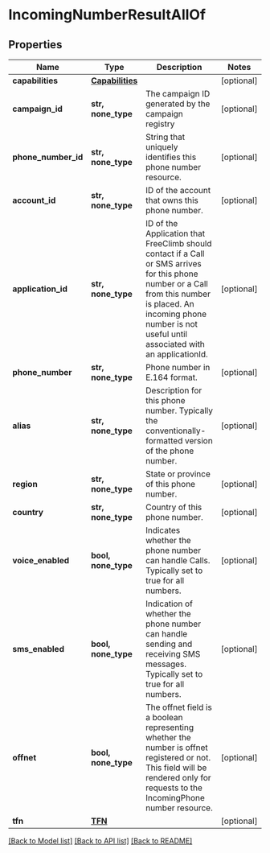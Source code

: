 # IncomingNumberResultAllOf

## Properties
Name | Type | Description | Notes
------------ | ------------- | ------------- | -------------
**capabilities** | [**Capabilities**](Capabilities.md) |  | [optional] 
**campaign_id** | **str, none_type** | The campaign ID generated by the campaign registry | [optional] 
**phone_number_id** | **str, none_type** | String that uniquely identifies this phone number resource. | [optional] 
**account_id** | **str, none_type** | ID of the account that owns this phone number. | [optional] 
**application_id** | **str, none_type** | ID of the Application that FreeClimb should contact if a Call or SMS arrives for this phone number or a Call from this number is placed. An incoming phone number is not useful until associated with an applicationId. | [optional] 
**phone_number** | **str, none_type** | Phone number in E.164 format. | [optional] 
**alias** | **str, none_type** | Description for this phone number. Typically the conventionally-formatted version of the phone number. | [optional] 
**region** | **str, none_type** | State or province of this phone number. | [optional] 
**country** | **str, none_type** | Country of this phone number. | [optional] 
**voice_enabled** | **bool, none_type** | Indicates whether the phone number can handle Calls. Typically set to true for all numbers. | [optional] 
**sms_enabled** | **bool, none_type** | Indication of whether the phone number can handle sending and receiving SMS messages. Typically set to true for all numbers. | [optional] 
**offnet** | **bool, none_type** | The offnet field is a boolean representing whether the number is offnet registered or not. This field will be rendered only for requests to the IncomingPhone number resource. | [optional] 
**tfn** | [**TFN**](TFN.md) |  | [optional] 

[[Back to Model list]](../README.md#documentation-for-models) [[Back to API list]](../README.md#documentation-for-api-endpoints) [[Back to README]](../README.md)


